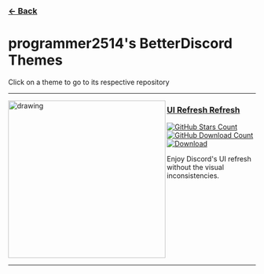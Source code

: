 ### [← Back](https://github.com/programmer2514/BetterDiscord-Stuff)
# programmer2514's BetterDiscord Themes
Click on a theme to go to its respective repository

---

<a href="https://github.com/programmer2514/BetterDiscord-UIRefreshRefresh"><img align="left" src="https://github.com/user-attachments/assets/bad7512e-a6d4-4600-a11d-12a15d54eaac" alt="drawing" width="320"/></a>

### [UI Refresh Refresh](https://github.com/programmer2514/BetterDiscord-UIRefreshRefresh)

[![GitHub Stars Count](https://img.shields.io/github/stars/programmer2514/BetterDiscord-UIRefreshRefresh?style=for-the-badge&label=GitHub%20Stars&labelColor=0c0d10&color=3a71c1
)](https://github.com/programmer2514/BetterDiscord-UIRefreshRefresh)
[![GitHub Download Count](https://img.shields.io/github/downloads/programmer2514/BetterDiscord-UIRefreshRefresh/total?style=for-the-badge&label=GitHub%20Downloads&labelColor=0c0d10&color=3a71c1)](https://github.com/programmer2514/BetterDiscord-UIRefreshRefresh/releases)  
[![Download](https://img.shields.io/badge/Download-3a71c1?labelColor=0c0d10&color=3a71c1&style=for-the-badge)](https://github.com/programmer2514/BetterDiscord-UIRefreshRefresh/releases/latest/download/UIRefreshRefresh.theme.css)

Enjoy Discord's UI refresh without the visual inconsistencies.
<br clear="left"/>

---
